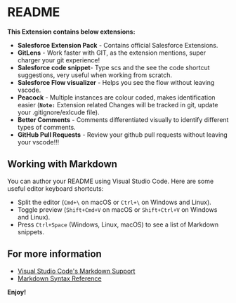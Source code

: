 # README

**This Extension contains below extensions:**

* **Salesforce Extension Pack** - Contains official Salesforce Extensions.
* **GitLens** - Work faster with GIT, as the extension mentions, super charger your git experience!
* **Salesforce code snippet**- Type scs and the see the code shortcut suggestions, very useful when working from scratch.
* **Salesforce Flow visualizer** - Helps you see the flow without leaving vscode.
* **Peacock** - Multiple instances are colour coded, makes identification easier (**`Note:`** Extension related Changes will be tracked in git, update your .gitignore/exlcude file).
* **Better Comments** - Comments differentiated visually to identify different types of comments.
* **GitHub Pull Requests** - Review your github pull requests without leaving your vscode!!!

## Working with Markdown

You can author your README using Visual Studio Code. Here are some useful editor keyboard shortcuts:

* Split the editor (`Cmd+\` on macOS or `Ctrl+\` on Windows and Linux).
* Toggle preview (`Shift+Cmd+V` on macOS or `Shift+Ctrl+V` on Windows and Linux).
* Press `Ctrl+Space` (Windows, Linux, macOS) to see a list of Markdown snippets.

## For more information

* [Visual Studio Code's Markdown Support](http://code.visualstudio.com/docs/languages/markdown)
* [Markdown Syntax Reference](https://help.github.com/articles/markdown-basics/)

**Enjoy!**
